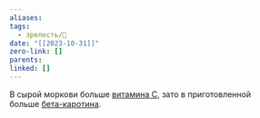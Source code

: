 ```yaml
---
aliases: 
tags:
  - зрелость/🌱
date: "[[2023-10-31]]"
zero-link: []
parents: 
linked: []
---
```

В сырой моркови больше [витамина C](Витамин%20C.md), зато в приготовленной больше [бета-каротина](Бета-каротин.md).